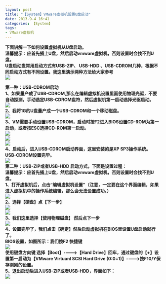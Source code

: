 ```yaml
---
layout: post
title: "【System】VMware虚拟机设置U盘启动"
date: 2013-9-4 16:41
categories: 【System】
tags:
- VMware虚拟机
---
```


**下面讲解一下如何设置虚拟机从U盘启动。**  
**温馨提示：应首先插上U盘，然后启动vmware虚拟机，否则设置时会找不到U盘。**  
 **U盘启动盘常用启动方式有USB-ZIP、 USB-HDD 、USB-CDROM几种，根据不同启动方式有不同设置。我这里演示两种方法给大家参考**  
![](http://a1.qpic.cn/psb?/57f6398e-db93-428d-8871-6d2527ad188f/zXhphH5kPKdbhznUdi3z.ri6IUTEUBWdeAAniyRxeCY!/b/dLB2iMOOFQAA&ek=1&kp=1&pt=0&bo=WAL0AQAAAAABAIg!&t=5&tl=3&su=0221206593&tm=1551790800&sce=0-12-12&rf=2-9)  

<!-- more -->

**第一种：USB-CDROM启动**  
**1、如果量产成了USB-CDROM,那么在编辑虚拟机设置里面使用物理光驱，不要自动探测，手动选定USB-CDROM盘符，然后虚拟机第一启动选择光驱启动。**  
![](http://a2.qpic.cn/psb?/57f6398e-db93-428d-8871-6d2527ad188f/JO4bj.Dr.nOsGZyuOYfvS6RPqq.fo5e*H69XmjWitwk!/b/dPGtIsRFFwAA&ek=1&kp=1&pt=0&bo=6gFVAQAAAAABAJg!&t=5&tl=3&su=0217006049&tm=1551790800&sce=0-12-12&rf=2-9)  
**2、我将1G的U盘量产成一个USB-CDROM和一个移动磁盘。**  
![](http://a1.qpic.cn/psb?/57f6398e-db93-428d-8871-6d2527ad188f/SfLD4dkmqXO5N0QjRcCfQ*qOeehwQlVPfa6KxVVxs*Y!/b/dE15gsOOFQAA&ek=1&kp=1&pt=0&bo=SAJ9AQAAAAABABE!&tl=3&su=020697089&tm=1551790800&sce=0-12-12&rf=2-9)  
**3、VM需要手动设置USB-CDROM，启动时按F2进入BIOS设置CD-ROM为第一启动，或者按ESC选择CD-ROM第一启动。**  
![](http://a1.qpic.cn/psb?/57f6398e-db93-428d-8871-6d2527ad188f/OoDLVG33iVxWjri*qvczvAJbC5nJ3L6AqT.cfUa6F*8!/b/dLQrkMORFQAA&ek=1&kp=1&pt=0&bo=gwLlAQAAAAABAEI!&tl=3&su=0262154657&tm=1551790800&sce=0-12-12&rf=2-9)  
![](http://a1.qpic.cn/psb?/57f6398e-db93-428d-8871-6d2527ad188f/nqIaDPb3jvUsLV*LqDLrkLYihDu8k76ZInULI.9PKfk!/b/dH3.hsNTFAAA&ek=1&kp=1&pt=0&bo=6gEoAQAAAAABAOU!&t=5&tl=3&su=087164225&tm=1551790800&sce=0-12-12&rf=2-9)  
![](http://a1.qpic.cn/psb?/57f6398e-db93-428d-8871-6d2527ad188f/jBNbNt4FPrFkUNA*1GLLBtt16btdlF0xPuj5bOLRvTE!/b/dBwUjcOQFQAA&ek=1&kp=1&pt=0&bo=6gFzAQAAAAABAL4!&t=5&tl=3&su=0260672369&tm=1551790800&sce=0-12-12&rf=2-9)  
**4、启动后，进入USB-CDROM启动界面，这里安装的是XP SP3操作系统。USB-CDROM设置完毕。**  
![](http://a4.qpic.cn/psb?/57f6398e-db93-428d-8871-6d2527ad188f/BuG4mPGDcV2IoSO2Q30VIblelKu9JeFuGMiwOTYRViI!/b/dOr48sJcGgAA&ek=1&kp=1&pt=0&bo=oAIYAgAAAAABAJ8!&t=5&tl=3&su=065506593&tm=1551790800&sce=0-12-12&rf=2-9)  
**第二种：USB-ZIP或者USB-HDD 启动方式，下面是设置过程：**  
**温馨提示：应首先插上U盘，然后启动vmware虚拟机，否则设置时会找不到U盘。**  
**1、打开虚拟机后，点击“编辑虚拟机设置”（注意，一定要在这个界面编辑，如果进入虚拟机中的操作系统编辑，那么会无法设置成功。）**  
![](http://a1.qpic.cn/psb?/57f6398e-db93-428d-8871-6d2527ad188f/hWYjPc8oa2bxbh1B7IoOOjE7Wk9c3Yi6XnFNyI5En3M!/b/dPiWjsORFQAA&ek=1&kp=1&pt=0&bo=6gFbAQAAAAABAJY!&t=5&tl=3&su=067025025&tm=1551790800&sce=0-12-12&rf=2-9)  
**2、选择【硬盘】点【下一步】**  
![](http://a1.qpic.cn/psb?/57f6398e-db93-428d-8871-6d2527ad188f/A9LAbJqe3c.JwqSGc7ftfxHI..ngRZ*hTal6eY5raNA!/b/dHo1kMOOFQAA&ek=1&kp=1&pt=0&bo=6gGRAQAAAAABAFw!&t=5&tl=3&su=0166502337&tm=1551790800&sce=0-12-12&rf=2-9)  
![](http://a4.qpic.cn/psb?/57f6398e-db93-428d-8871-6d2527ad188f/9qszkTlMQVQOGlFTa.Ao4BFxMNt14904KswpBzEcMaw!/b/dI307MKsGgAA&ek=1&kp=1&pt=0&bo=6gF7AQAAAAABALY!&t=5&tl=3&su=069618449&tm=1551790800&sce=0-12-12&rf=2-9)  
**3、我们这里选择【使用物理磁盘】 然后点下一步**  
![](http://a2.qpic.cn/psb?/57f6398e-db93-428d-8871-6d2527ad188f/TTsT153KFm.cFdBBGLunrK4Sdq6g08cfmUJqBglUewE!/b/dJYcHsRHFwAA&ek=1&kp=1&pt=0&bo=6gGOAQAAAAABAEM!&t=5&tl=3&su=0217298001&tm=1551790800&sce=0-12-12&rf=2-9)  
**4、设置完毕了，我们点击【确定】然后启动虚拟机在BIOS里设置U盘启动就行了。**  
**BIOS设置，如图所示：我们按F2 快捷键**  
![](http://a1.qpic.cn/psb?/57f6398e-db93-428d-8871-6d2527ad188f/PQmrw9XC5P4ZcdX4Iuy0ofwJF4M2l8KBdPDtM.m0fUQ!/b/dCSPi8ORFQAA&ek=1&kp=1&pt=0&bo=6gGcAQAAAAABAFE!&t=5&tl=3&su=078442193&tm=1551790800&sce=0-12-12&rf=2-9)  
**使用键盘方向键 选择【Boot】---->【Hard Drive】回车，通过键盘的【+】设置第一启动为【VMware Virtuanl SCSI Hard Drive (0:0=1)】---->按F10/Y保存刚刚的设置。**  
**5、退出启动后进入USB-ZIP或者USB-HDD，界面如下：**  
![](http://a4.qpic.cn/psb?/57f6398e-db93-428d-8871-6d2527ad188f/BuG4mPGDcV2IoSO2Q30VIblelKu9JeFuGMiwOTYRViI!/b/dOr48sJcGgAA&ek=1&kp=1&pt=0&bo=oAIYAgAAAAABAJ8!&tl=3&su=065506593&tm=1551790800&sce=0-12-12&rf=2-9)